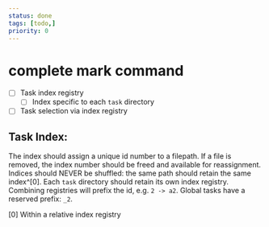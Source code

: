 ```yaml
---
status: done
tags: [todo,]
priority: 0
---
```

# complete mark command
- [ ] Task index registry
    - [ ] Index specific to each `task` directory
- [ ] Task selection via index registry

## Task Index:
The index should assign a unique id number to a filepath. 
If a file is removed, the index number should be freed and available for reassignment.
Indices should NEVER be shuffled: the same path should retain the same index^[0].
Each `task` directory should retain its own index registry.
Combining registries will prefix the id, e.g. `2 -> a2`.
Global tasks have a reserved prefix: `_2`.


[0] Within a relative index registry